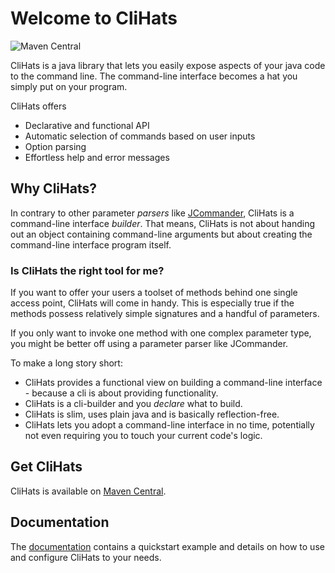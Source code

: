 # Welcome to CliHats

![Maven Central](https://img.shields.io/maven-central/v/io.github.johannesbuchholz/clihats?style=for-the-badge)

CliHats is a java library that lets you easily expose aspects of your java code to the command line. The command-line interface becomes a hat you simply put on your program.

CliHats offers
- Declarative and functional API
- Automatic selection of commands based on user inputs
- Option parsing
- Effortless help and error messages

## Why CliHats?

In contrary to other parameter *parsers* like [JCommander](https://github.com/cbeust/jcommander), CliHats is a command-line interface *builder*. That means, CliHats is not about handing out an object containing command-line arguments but about creating the command-line interface program itself.

### Is CliHats the right tool for me?
If you want to offer your users a toolset of methods behind one single access point, CliHats will come in handy. This is especially true if the methods possess relatively simple signatures and a handful of parameters.

If you only want to invoke one method with one complex parameter type, you might be better off using a parameter parser like JCommander.

To make a long story short:
- CliHats provides a functional view on building a command-line interface - because a cli is about providing functionality.
- CliHats is a cli-builder and you *declare* what to build.
- CliHats is slim, uses plain java and is basically reflection-free.
- CliHats lets you adopt a command-line interface in no time, potentially not even requiring you to touch your current code's logic.

## Get CliHats
CliHats is available on [Maven Central](https://mvnrepository.com/artifact/io.github.johannesbuchholz/clihats).

## Documentation
The [documentation](https://johannesbuchholz.github.io/clihats/doc.html) contains a quickstart example and details on how to use and configure CliHats to your needs.
